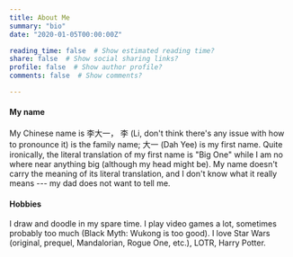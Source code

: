 ```yaml
---
title: About Me
summary: "bio"
date: "2020-01-05T00:00:00Z"

reading_time: false  # Show estimated reading time?
share: false  # Show social sharing links?
profile: false  # Show author profile?
comments: false  # Show comments?

---
```


#### My name

My Chinese name is 李大一， 李 (Li, don't think there's any issue with how to pronounce it) is the family name; 大一 (Dah Yee) is my first name. Quite ironically, the literal translation of my first name is "Big One" while I am no where near anything big (although my head might be). My name doesn't carry the meaning of its literal translation, and I don't know what it really means --- my dad does not want to tell me.

#### Hobbies

I draw and doodle in my spare time. I play video games a lot, sometimes probably too much (Black Myth: Wukong is too good). I love Star Wars (original, prequel, Mandalorian, Rogue One, etc.), LOTR, Harry Potter.

